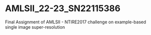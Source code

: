 # AMLSII_22-23_SN22115386
Final Assignment of AMLSII - NTIRE2017 challenge on example-based single image super-resolution
